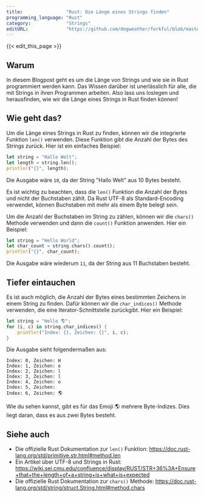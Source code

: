 ```yaml
---
title:                "Rust: Die Länge eines Strings finden"
programming_language: "Rust"
category:             "Strings"
editURL:              "https://github.com/dogweather/forkful/blob/master/content/de/rust/finding-the-length-of-a-string.md"
---
```


{{< edit_this_page >}}

## Warum

In diesem Blogpost geht es um die Länge von Strings und wie sie in Rust programmiert werden kann. Das Wissen darüber ist unerlässlich für alle, die mit Strings in ihren Programmen arbeiten. Also lass uns loslegen und herausfinden, wie wir die Länge eines Strings in Rust finden können!

## Wie geht das?

Um die Länge eines Strings in Rust zu finden, können wir die integrierte Funktion `len()` verwenden. Diese Funktion gibt die Anzahl der Bytes des Strings zurück. Hier ist ein einfaches Beispiel:

```Rust
let string = "Hallo Welt";
let length = string.len();
println!("{}", length);
```

Die Ausgabe wäre `10`, da der String "Hallo Welt" aus 10 Bytes besteht.

Es ist wichtig zu beachten, dass die `len()` Funktion die Anzahl der Bytes und nicht der Buchstaben zählt. Da Rust UTF-8 als Standard-Encoding verwendet, können Buchstaben mit mehr als einem Byte belegt sein.

Um die Anzahl der Buchstaben im String zu zählen, können wir die `chars()` Methode verwenden und dann die `count()` Funktion anwenden. Hier ein Beispiel:

```Rust
let string = "Hello World";
let char_count = string.chars().count();
println!("{}", char_count);
```

Die Ausgabe wäre wiederum `11`, da der String aus 11 Buchstaben besteht.

## Tiefer eintauchen

Es ist auch möglich, die Anzahl der Bytes eines bestimmten Zeichens in einem String zu finden. Dafür können wir die `char_indices()` Methode verwenden, die eine Iterator-Schnittstelle zurückgibt. Hier ein Beispiel:

```Rust
let string = "Hello 🌎";
for (i, c) in string.char_indices() {
    println!("Index: {}, Zeichen: {}", i, c);
}

```

Die Ausgabe sieht folgendermaßen aus:

```
Index: 0, Zeichen: H
Index: 1, Zeichen: e
Index: 2, Zeichen: l
Index: 3, Zeichen: l
Index: 4, Zeichen: o
Index: 5, Zeichen:  
Index: 6, Zeichen: 🌎
```

Wie du sehen kannst, gibt es für das Emoji 🌎 mehrere Byte-Indizes. Dies liegt daran, dass es aus zwei Bytes besteht.

## Siehe auch

- Die offizielle Rust Dokumentation zur `len()` Funktion: https://doc.rust-lang.org/std/primitive.str.html#method.len
- Ein Artikel über UTF-8 und Strings in Rust: https://wiki.sei.cmu.edu/confluence/display/RUST/STR+36%3A+Ensure+that+the+length+of+a+string+is+what+is+expected
- Die offizielle Rust Dokumentation zur `chars()` Methode: https://doc.rust-lang.org/std/string/struct.String.html#method.chars